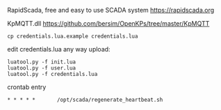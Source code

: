 [screenshot]: https://raw.githubusercontent.com/ilyxa/NodeMCU_dht22_MQTT_DeepSleep/master/rapidscada_demo_screenshot.jpg "RapidScada Table Screenshot"

RapidScada, free and easy to use SCADA system https://rapidscada.org

KpMQTT.dll https://github.com/bersim/OpenKPs/tree/master/KpMQTT
```
cp credentials.lua.example credentials.lua
```
edit credentials.lua any way
upload: 
```
luatool.py -f init.lua
luatool.py -f user.lua
luatool.py -f credentials.lua
```

crontab entry
```
* * * * *       /opt/scada/regenerate_heartbeat.sh
```
